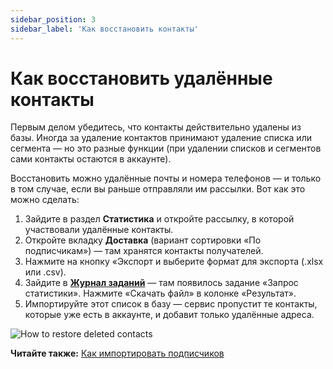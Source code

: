```yaml
---
sidebar_position: 3
sidebar_label: 'Как восстановить контакты'
---
```


# Как восстановить удалённые контакты

Первым делом убедитесь, что контакты действительно удалены из базы. Иногда за удаление контактов принимают удаление списка или сегмента — но это разные функции (при удалении списков и сегментов сами контакты остаются в аккаунте).

Восстановить можно удалённые почты и номера телефонов — и только в том случае, если вы раньше отправляли им рассылки. Вот как это можно сделать:

1. Зайдите в раздел **Статистика** и откройте рассылку, в которой участвовали удалённые контакты.
2. Откройте вкладку **Доставка** (вариант сортировки «По подписчикам») — там хранятся контакты получателей.
3. Нажмите на кнопку «Экспорт и выберите формат для экспорта (.xlsx или .csv).
4. Зайдите в [**Журнал заданий**](https://app.sendsay.ru/queue) — там появилось задание «Запрос статистики». Нажмите «Скачать файл» в колонке «Результат».
5. Импортируйте этот список в базу — сервис пропустит те контакты, которые уже есть в аккаунте, и добавит только удалённые адреса.

![How to restore deleted contacts](/img/subscribers/contacts\how-to-restore-deleted-contacts/how-to-restore-deleted-contacts.gif) <br/>

**Читайте также:** [Как импортировать подписчиков](https://docs.sendsay.ru/subscribers/import-and-export/how-to-import-subscribers)
